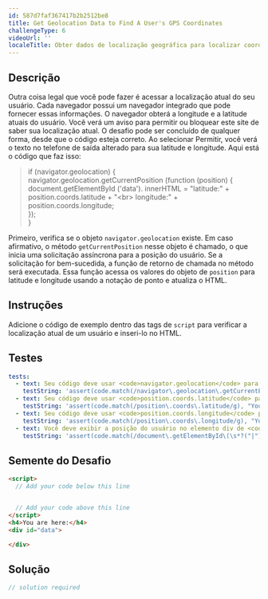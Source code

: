 ```yaml
---
id: 587d7faf367417b2b2512be8
title: Get Geolocation Data to Find A User's GPS Coordinates
challengeType: 6
videoUrl: ''
localeTitle: Obter dados de localização geográfica para localizar coordenadas de GPS de um usuário
---
```


## Descrição
<section id="description"> Outra coisa legal que você pode fazer é acessar a localização atual do seu usuário. Cada navegador possui um navegador integrado que pode fornecer essas informações. O navegador obterá a longitude e a latitude atuais do usuário. Você verá um aviso para permitir ou bloquear este site de saber sua localização atual. O desafio pode ser concluído de qualquer forma, desde que o código esteja correto. Ao selecionar Permitir, você verá o texto no telefone de saída alterado para sua latitude e longitude. Aqui está o código que faz isso: <blockquote> if (navigator.geolocation) { <br> navigator.geolocation.getCurrentPosition (function (position) { <br> document.getElementById (&#39;data&#39;). innerHTML = &quot;latitude:&quot; + position.coords.latitude + &quot;&lt;br&gt; longitude:&quot; + position.coords.longitude; <br> }); <br> } </blockquote> Primeiro, verifica se o objeto <code>navigator.geolocation</code> existe. Em caso afirmativo, o método <code>getCurrentPosition</code> nesse objeto é chamado, o que inicia uma solicitação assíncrona para a posição do usuário. Se a solicitação for bem-sucedida, a função de retorno de chamada no método será executada. Essa função acessa os valores do objeto de <code>position</code> para latitude e longitude usando a notação de ponto e atualiza o HTML. </section>

## Instruções
<section id="instructions"> Adicione o código de exemplo dentro das tags de <code>script</code> para verificar a localização atual de um usuário e inseri-lo no HTML. </section>

## Testes
<section id='tests'>

```yml
tests:
  - text: Seu código deve usar <code>navigator.geolocation</code> para acessar a localização atual do usuário.
    testString: 'assert(code.match(/navigator\.geolocation\.getCurrentPosition/g), "Your code should use <code>navigator.geolocation</code> to access the user&#39;s current location.");'
  - text: Seu código deve usar <code>position.coords.latitude</code> para exibir a localização latitudinal do usuário.
    testString: 'assert(code.match(/position\.coords\.latitude/g), "Your code should use <code>position.coords.latitude</code> to display the user&#39;s latitudinal location.");'
  - text: Seu código deve usar <code>position.coords.longitude</code> para exibir a localização longitudinal do usuário.
    testString: 'assert(code.match(/position\.coords\.longitude/g), "Your code should use <code>position.coords.longitude</code> to display the user&#39;s longitudinal location.");'
  - text: Você deve exibir a posição do usuário no elemento div de <code>data</code> .
    testString: 'assert(code.match(/document\.getElementById\(\s*?("|")data\1\s*?\)\.innerHTML/g), "You should display the user&#39;s position within the <code>data</code> div element.");'

```

</section>

## Semente do Desafio
<section id='challengeSeed'>

<div id='html-seed'>

```html
<script>
  // Add your code below this line


  // Add your code above this line
</script>
<h4>You are here:</h4>
<div id="data">

</div>

```

</div>



</section>

## Solução
<section id='solution'>

```js
// solution required
```
</section>
